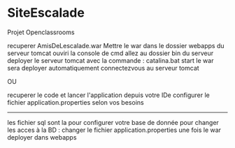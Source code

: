 # SiteEscalade
Projet Openclassrooms

recuperer AmisDeLescalade.war
Mettre le war dans le dossier webapps du serveur tomcat
ouviri la console de cmd
allez au dossier bin du serveur
deployer le serveur tomcat avec la commande : catalina.bat start
le war sera deployer automatiquement
connectezvous au serveur tomcat

OU

recuperer le code et lancer l'application depuis votre IDe configurer
le fichier application.properties selon vos besoins


--------

les fichier sql sont la pour configurer votre base de donnée
pour changer les acces à la BD :
changer le fichier application.properties une fois le war deployer dans webapps
